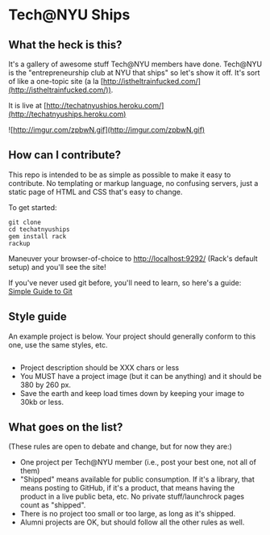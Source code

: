 Tech@NYU Ships
==============
What the heck is this?
----------------------
It's a gallery of awesome stuff Tech@NYU members have done. Tech@NYU is the
"entrepreneurship club at NYU that ships" so let's show it off. It's sort of like
a one-topic site (a la [http://istheltrainfucked.com/](http://istheltrainfucked.com/)).

It is live at [http://techatnyuships.heroku.com/](http://techatnyuships.heroku.com)

![http://imgur.com/zpbwN.gif](http://imgur.com/zpbwN.gif)

How can I contribute?
--------------------- 
This repo is intended to be as simple as possible to make it easy to contribute.
No templating or markup language, no confusing servers, just a static page
of HTML and CSS that's easy to change.

To get started:

```
git clone
cd techatnyuships
gem install rack
rackup
```

Maneuver your browser-of-choice to [http://localhost:9292/](http://localhost:9292/)
(Rack's default setup) and you'll see the site!

If you've never used git before, you'll need to learn, so here's a guide:
[Simple Guide to Git](http://rogerdudler.github.com/git-guide/)

Style guide
------------
An example project is below. Your project should generally conform to this one,
use the same styles, etc.

```html
```

* Project description should be XXX chars or less
* You MUST have a project image (but it can be anything) and it should be 380 by 260 px.
* Save the earth and keep load times down by keeping your image to 30kb or less.

What goes on the list?
----------------------
(These rules are open to debate and change, but for now they are:)
* One project per Tech@NYU member (i.e., post your best one, not all of them)
* "Shipped" means available for public consumption. If it's a library, that means posting to GitHub, if it's a product, that means having the product in a live public beta, etc. No private stuff/launchrock pages count as "shipped".
* There is no project too small or too large, as long as it's shipped.
* Alumni projects are OK, but should follow all the other rules as well.